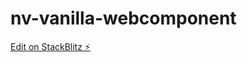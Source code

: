 # nv-vanilla-webcomponent

[Edit on StackBlitz ⚡️](https://stackblitz.com/edit/nv-vanilla-webcomponent)